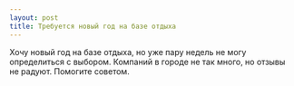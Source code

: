 ```yaml
---
layout: post 
title: Требуется новый год на базе отдыха 
--- 
```

Хочу новый год на базе отдыха, но уже пару недель не могу определиться с выбором. Компаний в городе не так много, но отзывы не радуют. Помогите советом.
